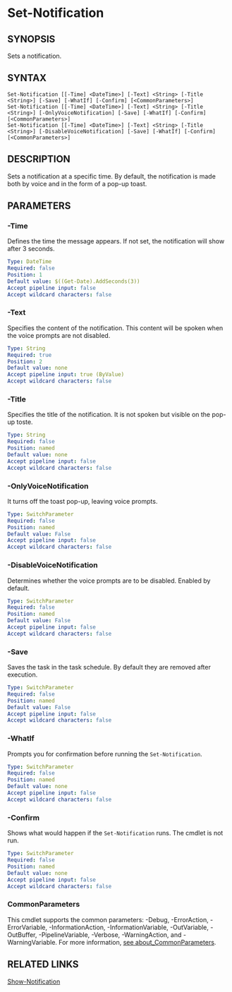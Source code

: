 # Set-Notification

## SYNOPSIS
Sets a notification.

## SYNTAX
```
Set-Notification [[-Time] <DateTime>] [-Text] <String> [-Title <String>] [-Save] [-WhatIf] [-Confirm] [<CommonParameters>]
Set-Notification [[-Time] <DateTime>] [-Text] <String> [-Title <String>] [-OnlyVoiceNotification] [-Save] [-WhatIf] [-Confirm] [<CommonParameters>]
Set-Notification [[-Time] <DateTime>] [-Text] <String> [-Title <String>] [-DisableVoiceNotification] [-Save] [-WhatIf] [-Confirm] [<CommonParameters>]
```

## DESCRIPTION
Sets a notification at a specific time. By default, the notification is made both by voice and in the form of a pop-up toast.
## PARAMETERS

### -Time
Defines the time the message appears. If not set, the notification will show after 3 seconds.
```yaml
Type: DateTime
Required: false
Position: 1
Default value: $((Get-Date).AddSeconds(3))
Accept pipeline input: false
Accept wildcard characters: false
```

### -Text
Specifies the content of the notification. This content will be spoken when the voice prompts are not disabled.
```yaml
Type: String
Required: true
Position: 2
Default value: none
Accept pipeline input: true (ByValue)
Accept wildcard characters: false
```

### -Title
Specifies the title of the notification. It is not spoken but visible on the pop-up toste.
```yaml
Type: String
Required: false
Position: named
Default value: none
Accept pipeline input: false
Accept wildcard characters: false
```

### -OnlyVoiceNotification
It turns off the toast pop-up, leaving voice prompts.
```yaml
Type: SwitchParameter
Required: false
Position: named
Default value: False
Accept pipeline input: false
Accept wildcard characters: false
```

### -DisableVoiceNotification
Determines whether the voice prompts are to be disabled. Enabled by default.
```yaml
Type: SwitchParameter
Required: false
Position: named
Default value: False
Accept pipeline input: false
Accept wildcard characters: false
```

### -Save
Saves the task in the task schedule. By default they are removed after execution.
```yaml
Type: SwitchParameter
Required: false
Position: named
Default value: False
Accept pipeline input: false
Accept wildcard characters: false
```

### -WhatIf
Prompts you for confirmation before running the `Set-Notification`.
```yaml
Type: SwitchParameter
Required: false
Position: named
Default value: none
Accept pipeline input: false
Accept wildcard characters: false
```

### -Confirm
Shows what would happen if the `Set-Notification` runs. The cmdlet is not run.
```yaml
Type: SwitchParameter
Required: false
Position: named
Default value: none
Accept pipeline input: false
Accept wildcard characters: false
```
### CommonParameters
This cmdlet supports the common parameters: -Debug, -ErrorAction, -ErrorVariable, -InformationAction, -InformationVariable, -OutVariable, -OutBuffer, -PipelineVariable, -Verbose, -WarningAction, and -WarningVariable. For more information, [see about_CommonParameters](https://docs.microsoft.com/pl-pl/powershell/module/microsoft.powershell.core/about/about_commonparameters).

## RELATED LINKS
[Show-Notification](Show-Notification.md)



